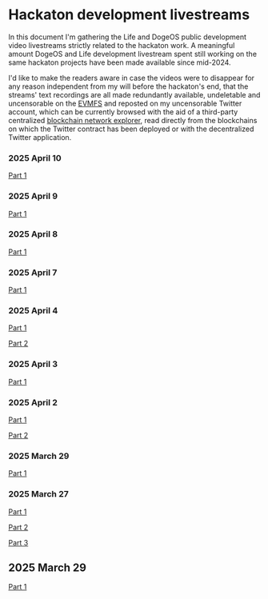 # Hackaton development livestreams

In this document I'm gathering the Life and DogeOS
public development video livestreams strictly related to the hackaton
work. A meaningful amount DogeOS and Life development livestream
spent still working on the same hackaton projects have
been made available since mid-2024.

I'd like to make the readers aware in case the videos
were to disappear for any reason independent from my will
before the hackaton's end, that the streams' text recordings are all
made redundantly available, undeletable and uncensorable on the
[EVMFS](
  https://github.com/themartiancompany/evmfs)
and reposted on my uncensorable Twitter account, which can
be currently browsed with the aid of a third-party centralized
[blockchain network explorer](
  https://gnosisscan.io/address/0x7525fe558b4eafa9e6346846e4027ffab32f80a2?fadd=0x6E5163fC4BFc1511Dbe06bB605cc14a3e462332b),
read directly from the blockchains on which the Twitter
contract has been deployed or with the decentralized
Twitter application.

### 2025 April 10

[Part 1](
  https://x.com/truocolo/status/1910193024560136259)

### 2025 April 9

[Part 1](
  https://x.com/truocolo/status/1910046814168027450)

### 2025 April 8

[Part 1](
  https://x.com/truocolo/status/1909685608437449116)

### 2025 April 7

[Part 1](
  https://x.com/truocolo/status/1909186167766933565)

### 2025 April 4

[Part 1](
  https://x.com/truocolo/status/1908266364894064949)

[Part 2](
  https://x.com/truocolo/status/1908354422486298819)

### 2025 April 3

[Part 1](
  https://x.com/truocolo/status/1908023958730838270)

### 2025 April 2

[Part 1](
  https://x.com/truocolo/status/1907509084112433582)

[Part 2](
  https://x.com/truocolo/status/1907574966389735469)

### 2025 March 29

[Part 1](
  https://x.com/truocolo/status/1906056682687406478)

### 2025 March 27

[Part 1](
  https://x.com/truocolo/status/1905344423220646150)

[Part 2](
  https://x.com/truocolo/status/1905392545850339593)

[Part 3](
  https://x.com/truocolo/status/1905491059452321802)

## 2025 March 29

[Part 1](
  https://x.com/truocolo/status/1906056682687406478)
